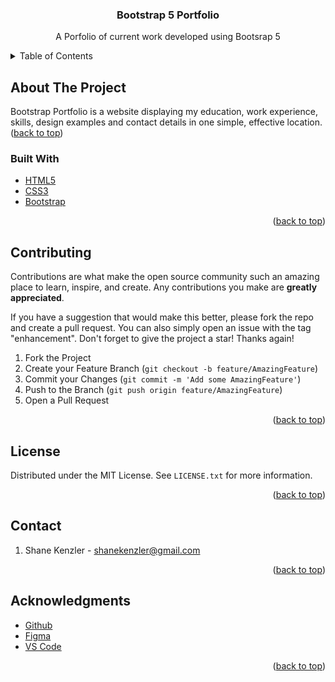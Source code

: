 <h3 align="center">Bootstrap 5 Portfolio</h3>

  <p align="center">
    A Porfolio of current work developed using Bootsrap 5
  </p>
  
<!-- TABLE OF CONTENTS -->
<details>
  <summary>Table of Contents</summary>
  <ol>
    <li>
      <a href="#about-the-project">About The Project</a>
      <ul>
        <li><a href="#built-with">Built With</a></li>
      </ul>
    </li>
    <li>
      <a href="#getting-started">Getting Started</a>
      <ul>
        <li><a href="#prerequisites">Prerequisites</a></li>
        <li><a href="#installation">Installation</a></li>
      </ul>
    </li>
    <li><a href="#usage">Usage</a></li>
    <li><a href="#roadmap">Roadmap</a></li>
    <li><a href="#contributing">Contributing</a></li>
    <li><a href="#license">License</a></li>
    <li><a href="#contact">Contact</a></li>
    <li><a href="#acknowledgments">Acknowledgments</a></li>
  </ol>
</details>



<!-- ABOUT THE PROJECT -->
## About The Project

<p align="left">Bootstrap Portfolio is a website displaying my education, work experience, skills, design examples and contact details
in one simple, effective location.
(<a href="#top">back to top</a>)</p>

### Built With
* [HTML5](https://html.com/html5)
* [CSS3](https://www.w3.org/)
* [Bootstrap](https://getbootstrap.com/)

<p align="right">(<a href="#top">back to top</a>)</p>



<!-- CONTRIBUTING -->
## Contributing

Contributions are what make the open source community such an amazing place to learn, inspire, and create. Any contributions you make are **greatly appreciated**.

If you have a suggestion that would make this better, please fork the repo and create a pull request. You can also simply open an issue with the tag "enhancement".
Don't forget to give the project a star! Thanks again!

1. Fork the Project
2. Create your Feature Branch (`git checkout -b feature/AmazingFeature`)
3. Commit your Changes (`git commit -m 'Add some AmazingFeature'`)
4. Push to the Branch (`git push origin feature/AmazingFeature`)
5. Open a Pull Request

<p align="right">(<a href="#top">back to top</a>)</p>



<!-- LICENSE -->
## License

Distributed under the MIT License. See `LICENSE.txt` for more information.

<p align="right">(<a href="#top">back to top</a>)</p>



<!-- CONTACT -->
## Contact
1. Shane Kenzler - shanekenzler@gmail.com

<p align="right">(<a href="#top">back to top</a>)</p>



<!-- ACKNOWLEDGMENTS -->
## Acknowledgments

* [Github](https://github.com)
* [Figma](https://www.figma.com)
* [VS Code](https://code.visualstudio.com)

<p align="right">(<a href="#top">back to top</a>)</p>
